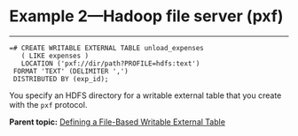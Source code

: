 # Example 2—Hadoop file server (pxf)
---

```
=# CREATE WRITABLE EXTERNAL TABLE unload_expenses 
   ( LIKE expenses ) 
   LOCATION ('pxf://dir/path?PROFILE=hdfs:text') 
 FORMAT 'TEXT' (DELIMITER ',')
 DISTRIBUTED BY (exp_id);

```

You specify an HDFS directory for a writable external table that you create with the `pxf` protocol.

**Parent topic:** [Defining a File-Based Writable External Table](../../load/topics/g-defining-a-file-based-writable-external-table.html)

